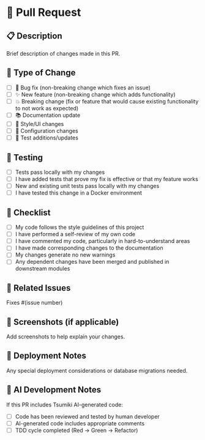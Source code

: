 # 🔄 Pull Request

## 📋 Description
Brief description of changes made in this PR.

## 🎯 Type of Change
- [ ] 🐛 Bug fix (non-breaking change which fixes an issue)
- [ ] ✨ New feature (non-breaking change which adds functionality)
- [ ] 💥 Breaking change (fix or feature that would cause existing functionality to not work as expected)
- [ ] 📚 Documentation update
- [ ] 🎨 Style/UI changes
- [ ] 🔧 Configuration changes
- [ ] 🧪 Test additions/updates

## 🧪 Testing
- [ ] Tests pass locally with my changes
- [ ] I have added tests that prove my fix is effective or that my feature works
- [ ] New and existing unit tests pass locally with my changes
- [ ] I have tested this change in a Docker environment

## 📝 Checklist
- [ ] My code follows the style guidelines of this project
- [ ] I have performed a self-review of my own code
- [ ] I have commented my code, particularly in hard-to-understand areas
- [ ] I have made corresponding changes to the documentation
- [ ] My changes generate no new warnings
- [ ] Any dependent changes have been merged and published in downstream modules

## 🔗 Related Issues
Fixes #(issue number)

## 📸 Screenshots (if applicable)
Add screenshots to help explain your changes.

## 🚀 Deployment Notes
Any special deployment considerations or database migrations needed.

## 🤖 AI Development Notes
If this PR includes Tsumiki AI-generated code:
- [ ] Code has been reviewed and tested by human developer
- [ ] AI-generated code includes appropriate comments
- [ ] TDD cycle completed (Red → Green → Refactor)